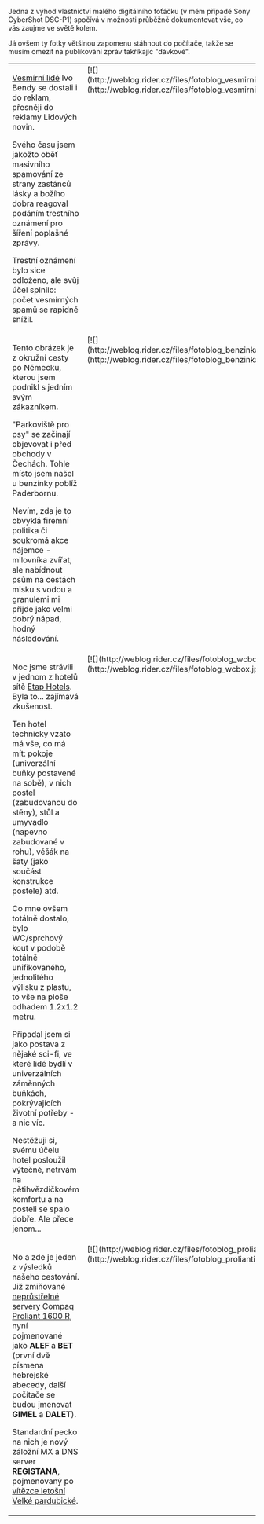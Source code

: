 <!-- dcterms:identifier = riderweblog#98 -->
<!-- dcterms:title = Fotoblog: Hotel jako z cyberpunku -->
<!-- np9:categoryId = 2 -->
<!-- x4w:category = Lidé a jiná zvěř -->
<!-- np9:authorId = 1 -->
<!-- np9:authorEmail = michal.valasek@altairis.cz -->
<!-- dcterms:creator = Michal Altair Valášek -->
<!-- dcterms:created = 2003-11-06T00:10:09+01:00 -->
<!-- dcterms:dateAccepted = 2003-11-06T00:10:09+01:00 -->

Jedna z výhod vlastnictví malého digitálního foťáčku (v mém případě Sony CyberShot DSC-P1) spočívá v možnosti průběžně dokumentovat vše, co vás zaujme ve světě kolem.

Já ovšem ty fotky většinou zapomenu stáhnout do počítače, takže se musím omezit na publikování zpráv takříkajíc "dávkové".
 <table cellspacing="0" cellpadding="5" border="0"> <tbody> <tr valign="top"> <td> 

[Vesmírní lidé](http://www.universe-people.cz/) Ivo Bendy se dostali i do reklam, přesněji do reklamy Lidových novin. 

Svého času jsem jakožto oběť masivního spamování ze strany zastánců lásky a božího dobra reagoval podáním trestního oznámení pro šíření poplašné zprávy.

Trestní oznámení bylo sice odloženo, ale svůj účel splnilo: počet vesmírných spamů se rapidně snížil.
</td> <td>[![](http://weblog.rider.cz/files/fotoblog_vesmirnilide_lq.jpg)](http://weblog.rider.cz/files/fotoblog_vesmirnilide.jpg)</td></tr> <tr valign="top"> <td> 

Tento obrázek je z okružní cesty po Německu, kterou jsem podnikl s jedním svým zákazníkem.

"Parkoviště pro psy" se začínají objevovat i před obchody v Čechách. Tohle místo jsem našel u benzínky poblíž Paderbornu. 

Nevím, zda je to obvyklá firemní politika či soukromá akce nájemce - milovníka zvířat, ale nabídnout psům na cestách misku s vodou a granulemi mi přijde jako velmi dobrý nápad, hodný následování.
</td> <td>[![](http://weblog.rider.cz/files/fotoblog_benzinka_lq.jpg)](http://weblog.rider.cz/files/fotoblog_benzinka.jpg)</td></tr> <tr valign="top"> <td> 

Noc jsme strávili v jednom z hotelů sítě [Etap Hotels](http://www.etaphotel.com/). Byla to... zajímavá zkušenost.

Ten hotel technicky vzato má vše, co má mít: pokoje (univerzální buňky postavené na sobě), v nich postel (zabudovanou do stěny), stůl a umyvadlo (napevno zabudované v rohu), věšák na šaty (jako součást konstrukce postele) atd.

Co mne ovšem totálně dostalo, bylo WC/sprchový kout v podobě totálně unifikovaného, jednolitého výlisku z plastu, to vše na ploše odhadem 1.2x1.2 metru.

Připadal jsem si jako postava z nějaké sci-fi, ve které lidé bydlí v univerzálních záměnných buňkách, pokrývajících životní potřeby - a nic víc.

Nestěžuji si, svému účelu hotel posloužil výtečně, netrvám na pětihvězdičkovém komfortu a na posteli se spalo dobře. Ale přece jenom...
</td> <td>[![](http://weblog.rider.cz/files/fotoblog_wcbox_lq.jpg)](http://weblog.rider.cz/files/fotoblog_wcbox.jpg)</td></tr> <tr valign="top"> <td> 

No a zde je jeden z výsledků našeho cestování. Již zmiňované [neprůstřelné servery Compaq Proliant 1600 R](http://weblog.rider.cz/ShowRecord.aspx?day=20031101), nyní pojmenované jako **ALEF** a **BET** (první dvě písmena hebrejské abecedy, další počítače se budou jmenovat **GIMEL** a **DALET**).

Standardní pecko na nich je nový záložní MX a DNS server **REGISTANA**, pojmenovaný po [vítězce letošní Velké pardubické](http://weblog.rider.cz/ShowRecord.aspx?day=20031013).
</td> <td>[![](http://weblog.rider.cz/files/fotoblog_prolianti_lq.jpg)](http://weblog.rider.cz/files/fotoblog_prolianti.jpg)</td></tr></tbody></table>